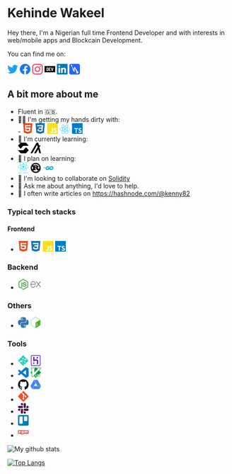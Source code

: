 # Kehinde Wakeel

Hey there, I'm a Nigerian full time Frontend Developer and with interests in web/mobile apps and  Blockcain Development.

You can find me on:
<p>
  <a href="https://twitter.com/tijjken"><img src="https://github.com/Berkmann18/Berkmann18/blob/master/assets/twitter.svg" width="24px" alt="Twitter"></a>
  <a href="https://web.facebook.com/wakeel.kehinde.7/"><img src="https://github.com/Berkmann18/Berkmann18/blob/master/assets/facebook.svg" width="24px" alt="Facebook"></a>
  <a href="https://www.instagram.com/tijj_ken/"><img src="https://github.com/Berkmann18/Berkmann18/blob/master/assets/instagram.svg" width="24px" alt="Instagram"></a>
  <a href="https://dev.to/tijjken"><img src="https://github.com/Berkmann18/Berkmann18/blob/master/assets/dev-dot-to.svg" width="24px" alt="DEV.to"></a>
  <a href="https://www.linkedin.com/in/tijjken/"><img src="https://github.com/Berkmann18/Berkmann18/blob/master/assets/linkedin.svg" width="24px" alt="Linkedin"></a>
  <a href="https://hashnode.com/@kenny82"><img src="https://github.com/Berkmann18/Berkmann18/blob/master/assets/hashnode.svg" width="24px" alt="Hashnode"></a>
</p>

## A bit more about me
<ul>
  <li>Fluent in 🇬🇧.</li>
  <li>
    👨‍💻 I'm getting my hands dirty with:<br>
- <img src="https://github.com/Berkmann18/Berkmann18/blob/master/assets/html5.svg" width="24px" alt="HTML5"> <img src="https://github.com/Berkmann18/Berkmann18/blob/master/assets/css3.svg" width="24px" alt="CSS3"> <img src="https://github.com/Berkmann18/Berkmann18/blob/master/assets/javascript.svg" width="24px" alt="JS">
<img src="https://github.com/t-official/t-official/blob/master/assets/react-icon.png" width="24px" alt="ReactJS"> <img src="https://github.com/Berkmann18/Berkmann18/blob/master/assets/typescript.svg" width="24px" alt="TS">    
  </li>
  <li>
    🌱 I'm currently learning:<br>
    <img src="https://github.com/t-official/t-official/blob/master/assets/solidity.svg" height = "24px" width="24px" alt="solidity">
    <img src="https://github.com/t-official/t-official/blob/master/assets/algo.png" width="24px" height = "24px" alt="pyteal">
  </li>
  <li>
    🌱 I plan on learning:<br>
    <img src="https://github.com/t-official/t-official/blob/master/assets/react-native.png" width="24px" alt="React-Native">
    <img src="https://github.com/Berkmann18/Berkmann18/blob/master/assets/rust.svg" width="24px" alt="Rust">
    <img src="https://github.com/Berkmann18/Berkmann18/blob/master/assets/go.svg" width="24px" alt="Go">
    
  </li>
  <li>
    👯 I'm looking to collaborate on <a href="https://github.com/t-official/t-official/blob/master/assets/solidity.svg">Solidity</a>
  </li>
  <li>
    💬 Ask me about anything, I'd love to help.
    
  </li>
  <li>
    📝 I often write articles on <a href="https://hashnode.com/@kenny82">https://hashnode.com/@kenny82</a>
  </li>
</ul>

### Typical tech stacks
#### Frontend

- <img src="https://github.com/Berkmann18/Berkmann18/blob/master/assets/html5.svg" width="24px" alt="HTML5"> <img src="https://github.com/Berkmann18/Berkmann18/blob/master/assets/css3.svg" width="24px" alt="CSS3"> <img src="https://github.com/Berkmann18/Berkmann18/blob/master/assets/javascript.svg" width="24px" alt="JS"> <img src="https://github.com/Berkmann18/Berkmann18/blob/master/assets/typescript.svg" width="24px" alt="TS">

### Backend
- <img src="https://github.com/Berkmann18/Berkmann18/blob/master/assets/node-dot-js.svg" width="24px" alt="Node.js"> <img src="https://github.com/Berkmann18/Berkmann18/blob/master/assets/express.svg" width="24px" alt="Express.js">


### Others
- <img src="https://github.com/Berkmann18/Berkmann18/blob/master/assets/python.svg" width="24px" alt="Python"> <img src="https://github.com/Berkmann18/Berkmann18/blob/master/assets/gnubash.svg" width="24px" alt="Bash">

### Tools
- <img src="https://github.com/Berkmann18/Berkmann18/blob/master/assets/netlify.svg" width="24px" alt="Netlify"> <img src="https://github.com/Berkmann18/Berkmann18/blob/master/assets/heroku.svg" width="24px" alt="Heroku">
- <img src="https://github.com/Berkmann18/Berkmann18/blob/master/assets/visualstudiocode.svg" width="24px" alt="VSCode"> <img src="https://github.com/Berkmann18/Berkmann18/blob/master/assets/vim.svg" width="24px" alt="Vim">
- <img src="https://github.com/Berkmann18/Berkmann18/blob/master/assets/github.svg" width="24px" alt="GitHub"> <img src="https://github.com/Berkmann18/Berkmann18/blob/master/assets/googledrive.svg" width="24px" alt="Google Drive">
- <img src="https://github.com/Berkmann18/Berkmann18/blob/master/assets/git.svg" width="24px" alt="Git"> 
- <img src="https://github.com/Berkmann18/Berkmann18/blob/master/assets/slack.svg" width="24px" alt="Slack">
- <img src="https://github.com/Berkmann18/Berkmann18/blob/master/assets/trello.svg" width="24px" alt="Trello">
- <img src="https://github.com/Berkmann18/Berkmann18/blob/master/assets/npm.svg" width="24px" alt="NPM">

![My github stats](https://github-readme-stats.vercel.app/api?username=t-official&show_icons=true&hide_border=true&theme=tokyonight)

[![Top Langs](https://github-readme-stats.vercel.app/api/top-langs/?username=t-official)](https://github.com/anuraghazra/github-readme-stats)
